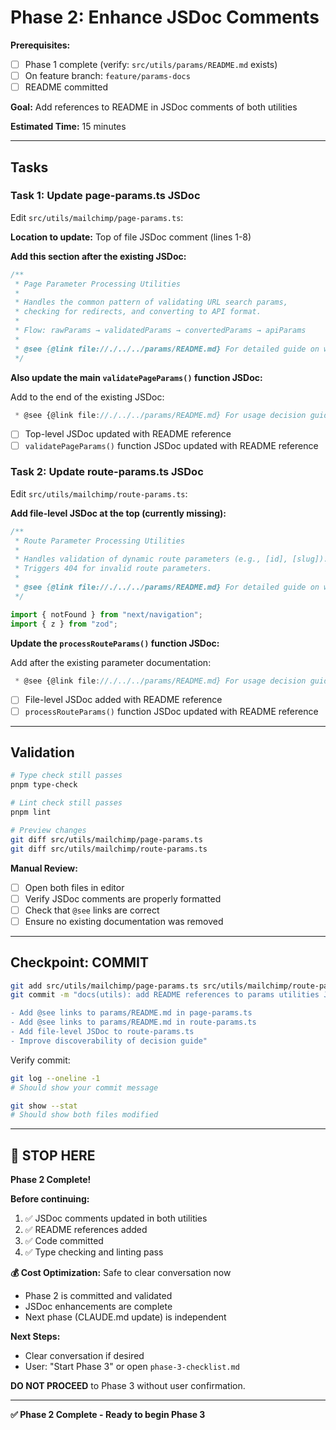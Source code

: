 # Phase 2: Enhance JSDoc Comments

**Prerequisites:**

- [ ] Phase 1 complete (verify: `src/utils/params/README.md` exists)
- [ ] On feature branch: `feature/params-docs`
- [ ] README committed

**Goal:** Add references to README in JSDoc comments of both utilities

**Estimated Time:** 15 minutes

---

## Tasks

### Task 1: Update page-params.ts JSDoc

Edit `src/utils/mailchimp/page-params.ts`:

**Location to update:** Top of file JSDoc comment (lines 1-8)

**Add this section after the existing JSDoc:**

```typescript
/**
 * Page Parameter Processing Utilities
 *
 * Handles the common pattern of validating URL search params,
 * checking for redirects, and converting to API format.
 *
 * Flow: rawParams → validatedParams → convertedParams → apiParams
 *
 * @see {@link file://./../../params/README.md} For detailed guide on when to use this utility
 */
```

**Also update the main `validatePageParams()` function JSDoc:**

Add to the end of the existing JSDoc:

```typescript
 * @see {@link file://./../../params/README.md} For usage decision guide
```

- [ ] Top-level JSDoc updated with README reference
- [ ] `validatePageParams()` function JSDoc updated with README reference

### Task 2: Update route-params.ts JSDoc

Edit `src/utils/mailchimp/route-params.ts`:

**Add file-level JSDoc at the top (currently missing):**

```typescript
/**
 * Route Parameter Processing Utilities
 *
 * Handles validation of dynamic route parameters (e.g., [id], [slug]).
 * Triggers 404 for invalid route parameters.
 *
 * @see {@link file://./../../params/README.md} For detailed guide on when to use this utility
 */

import { notFound } from "next/navigation";
import { z } from "zod";
```

**Update the `processRouteParams()` function JSDoc:**

Add after the existing parameter documentation:

```typescript
 * @see {@link file://./../../params/README.md} For usage decision guide
```

- [ ] File-level JSDoc added with README reference
- [ ] `processRouteParams()` function JSDoc updated with README reference

---

## Validation

```bash
# Type check still passes
pnpm type-check

# Lint check still passes
pnpm lint

# Preview changes
git diff src/utils/mailchimp/page-params.ts
git diff src/utils/mailchimp/route-params.ts
```

**Manual Review:**

- [ ] Open both files in editor
- [ ] Verify JSDoc comments are properly formatted
- [ ] Check that `@see` links are correct
- [ ] Ensure no existing documentation was removed

---

## Checkpoint: COMMIT

```bash
git add src/utils/mailchimp/page-params.ts src/utils/mailchimp/route-params.ts
git commit -m "docs(utils): add README references to params utilities JSDoc

- Add @see links to params/README.md in page-params.ts
- Add @see links to params/README.md in route-params.ts
- Add file-level JSDoc to route-params.ts
- Improve discoverability of decision guide"
```

Verify commit:

```bash
git log --oneline -1
# Should show your commit message

git show --stat
# Should show both files modified
```

---

## 🛑 STOP HERE

**Phase 2 Complete!**

**Before continuing:**

1. ✅ JSDoc comments updated in both utilities
2. ✅ README references added
3. ✅ Code committed
4. ✅ Type checking and linting pass

**💰 Cost Optimization:** Safe to clear conversation now

- Phase 2 is committed and validated
- JSDoc enhancements are complete
- Next phase (CLAUDE.md update) is independent

**Next Steps:**

- Clear conversation if desired
- User: "Start Phase 3" or open `phase-3-checklist.md`

**DO NOT PROCEED** to Phase 3 without user confirmation.

---

**✅ Phase 2 Complete - Ready to begin Phase 3**
